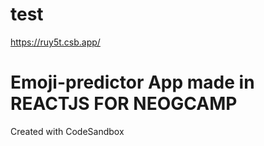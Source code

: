# test
https://ruy5t.csb.app/
# Emoji-predictor App made in REACTJS FOR NEOGCAMP

Created with CodeSandbox
